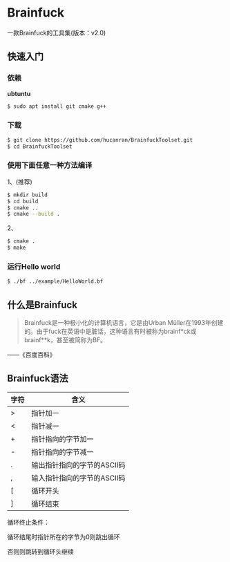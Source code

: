 # Brainfuck
一款Brainfuck的工具集(版本：v2.0)

## 快速入门

### 依赖

**ubtuntu**

```bash
$ sudo apt install git cmake g++
```

### 下载

```bash
$ git clone https://github.com/hucanran/BrainfuckToolset.git
$ cd BrainfuckToolset
```

### 使用下面任意一种方法编译

1、(推荐)

```bash
$ mkdir build
$ cd build
$ cmake ..
$ cmake --build .
```

2、

```bash
$ cmake .
$ make
```

### 运行Hello world

```bash
$ ./bf ../example/HelloWorld.bf
```

## 什么是Brainfuck
> Brainfuck是一种极小化的计算机语言，它是由Urban Müller在1993年创建的。由于fuck在英语中是脏话，这种语言有时被称为brainf*ck或brainf**k，甚至被简称为BF。

——《百度百科》

## Brainfuck语法

| 字符 | 含义 |
| --- | --- |
| > | 指针加一 | 
| < | 指针减一 |
| + | 指针指向的字节加一 |
| - | 指针指向的字节减一 |
| . | 输出指针指向的字节的ASCII码 |
| , | 输入指针指向的字节的ASCII码 |
| [ | 循环开头 |
| ] | 循环结束 |


循环终止条件：

循环结尾时指针所在的字节为0则跳出循环

否则则跳转到循环头继续 
